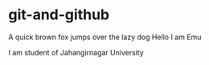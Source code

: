 # git-and-github

A quick brown fox jumps over the lazy dog
Hello I am Emu

I am student of Jahangirnagar University